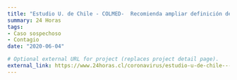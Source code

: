 ```yaml
---
title: "Estudio U. de Chile - COLMED-  Recomienda ampliar definición de ‘caso sospechoso’ de COVID para frenar ola de contagios"
summary: 24 Horas
tags:
- Caso sospechoso
- Contagio
date: "2020-06-04"

# Optional external URL for project (replaces project detail page).
external_link: https://www.24horas.cl/coronavirus/estudio-u-de-chile---colmed-recomienda-ampliar-definicion-de-caso-sospechoso-de-covid-para-frenar-ola-de-contagios-4228584
---
```

